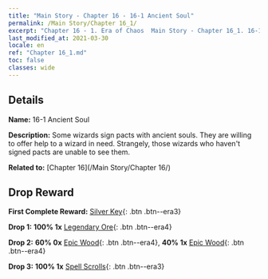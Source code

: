 ```yaml
---
title: "Main Story - Chapter 16 - 16-1 Ancient Soul"
permalink: /Main Story/Chapter 16_1/
excerpt: "Chapter 16 - 1. Era of Chaos  Main Story - Chapter 16_1. 16-1 Ancient Soul"
last_modified_at: 2021-03-30
locale: en
ref: "Chapter 16_1.md"
toc: false
classes: wide
---
```


## Details

 **Name:** 16-1 Ancient Soul

 **Description:** Some wizards sign pacts with ancient souls. They are willing to offer help to a wizard in need. Strangely, those wizards who haven't signed pacts are unable to see them.

 **Related to:** [Chapter 16](/Main Story/Chapter 16/)

## Drop Reward

 **First Complete Reward:** [Silver Key](/Items/con_693/){: .btn .btn--era3}

 **Drop 1:** **100% 1x** [Legendary Ore](/Items/mat_54/){: .btn .btn--era4}

 **Drop 2:** **60% 0x** [Epic Wood](/Items/mat_48/){: .btn .btn--era4}, **40% 1x** [Epic Wood](/Items/mat_48/){: .btn .btn--era4}

 **Drop 3:** **100% 1x** [Spell Scrolls](/Items/con_694/){: .btn .btn--era3}

